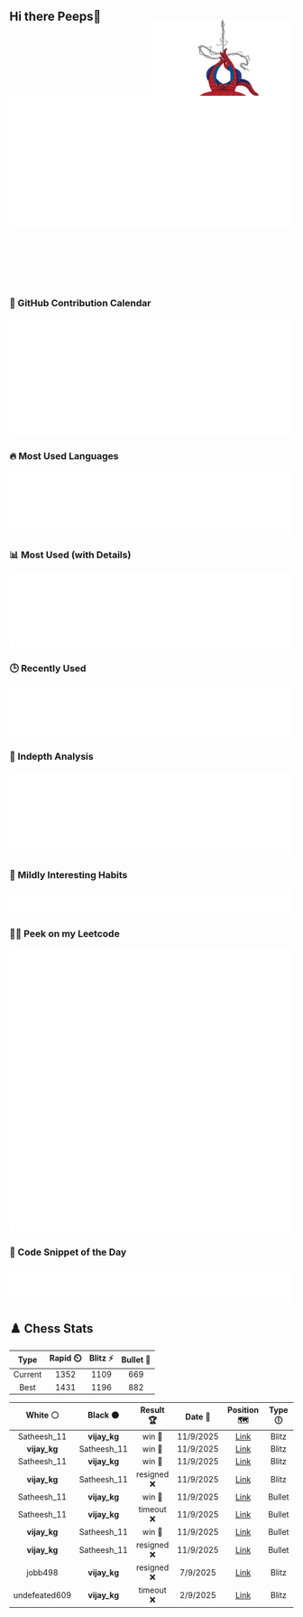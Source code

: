 ## Hi there Peeps👋

<p style="text-align: right; margin-top: -40px; position: relative; top: 15px;">
  <img src="./assets/spidertocat.png" width="250" height="250" alt="Spider-Ham swinging" align="right">
</p>

<div style="position: relative; width: 100%; height: auto;">
  <img src="./metrics.classic.svg" alt="Metrics" style="position: relative; top: -100px; left: 0; z-index: 1; display: block;">
</div>

### 📅 GitHub Contribution Calendar

![Half-year](./metrics.plugin.isocalendar.svg)

### 🔥 Most Used Languages
![Most Used](metrics.plugin.languages.svg)

### 📊 Most Used (with Details)
![Most Used Details](metrics.plugin.languages.details.svg)

### 🕒 Recently Used
![Recently Used](metrics.plugin.languages.recent.svg)

### 📌 Indepth Analysis
![Indepth](metrics.plugin.languages.indepth.svg)

### 🧠 Mildly Interesting Habits

![Habits Facts](./metrics.plugin.habits.facts.svg)

### 🧑‍💻 Peek on my Leetcode 

![LeetCode Stats](metrics.plugin.leetcode.svg)

### 📝 Code Snippet of the Day

![Code Snippet](./metrics.plugin.code.svg)

## ♟️ Chess Stats

<!--START_SECTION:chessStats-->
<!-- Automatically generated with https://github.com/Balastrong/chess-stats-action -->

| Type | Rapid ⏲️ | Blitz ⚡ | Bullet 🔫 |
|:---:|:---:|:---:|:---:|
| Current | 1352 | 1109 | 669 |
| Best | 1431 | 1196 | 882 |

| White ⚪ | Black ⚫ | Result 🏆 | Date 📅 | Position 🗺️ | Type 🕕 |
|:---:|:---:|:---:|:---:|:---:|:---:|
| Satheesh_11 | **vijay_kg** | win 🥇 | 11/9/2025 | <a href="http://www.ee.unb.ca/cgi-bin/tervo/fen.pl?select=8/p7/1k5p/8/2R1B1p1/5bP1/PPP2P1P/3r2K1 w - - 0 33">Link</a> | Blitz |
| **vijay_kg** | Satheesh_11 | win 🥇 | 11/9/2025 | <a href="http://www.ee.unb.ca/cgi-bin/tervo/fen.pl?select=r4bkr/ppp3pp/2n1Q3/4p3/8/8/PPPP1PPP/RNB1K2R b KQ - 0 10">Link</a> | Blitz |
| Satheesh_11 | **vijay_kg** | win 🥇 | 11/9/2025 | <a href="http://www.ee.unb.ca/cgi-bin/tervo/fen.pl?select=rn2kb1r/pp3ppp/2p1bp2/8/8/1P1P4/P1PBQPPP/q1KR1BNR w kq - 5 13">Link</a> | Blitz |
| **vijay_kg** | Satheesh_11 | resigned ❌ | 11/9/2025 | <a href="http://www.ee.unb.ca/cgi-bin/tervo/fen.pl?select=B3q3/2p3kp/p2p2p1/1p5n/3PP2P/4n3/PPP5/2K2R2 w - - 0 26">Link</a> | Blitz |
| Satheesh_11 | **vijay_kg** | win 🥇 | 11/9/2025 | <a href="http://www.ee.unb.ca/cgi-bin/tervo/fen.pl?select=2k5/pp2R1pp/2p5/8/8/8/PP1r1rPP/1K4R1 w - - 3 22">Link</a> | Bullet |
| Satheesh_11 | **vijay_kg** | timeout ❌ | 11/9/2025 | <a href="http://www.ee.unb.ca/cgi-bin/tervo/fen.pl?select=Q7/4rk2/1p2prp1/5p2/1q6/6RP/P4PP1/3R2K1 b - - 4 36">Link</a> | Bullet |
| **vijay_kg** | Satheesh_11 | win 🥇 | 11/9/2025 | <a href="http://www.ee.unb.ca/cgi-bin/tervo/fen.pl?select=8/3r4/3PPRk1/3K4/4N3/8/8/8 b - - 2 57">Link</a> | Bullet |
| **vijay_kg** | Satheesh_11 | resigned ❌ | 11/9/2025 | <a href="http://www.ee.unb.ca/cgi-bin/tervo/fen.pl?select=r4rk1/p3bppp/1n4b1/1Bpnp3/4N3/4B3/PP1R1PPP/R5K1 b - - 1 18">Link</a> | Bullet |
| jobb498 | **vijay_kg** | resigned ❌ | 7/9/2025 | <a href="http://www.ee.unb.ca/cgi-bin/tervo/fen.pl?select=1r5k/8/p2bp1Q1/5n2/8/7P/PPP2PP1/2R1R1K1 b - - 0 24">Link</a> | Blitz |
| undefeated609 | **vijay_kg** | timeout ❌ | 2/9/2025 | <a href="http://www.ee.unb.ca/cgi-bin/tervo/fen.pl?select=8/pp6/2b3p1/6k1/2r5/2N5/2K3PR/5R2 b - - 6 36">Link</a> | Blitz |

<!--END_SECTION:chessStats-->
